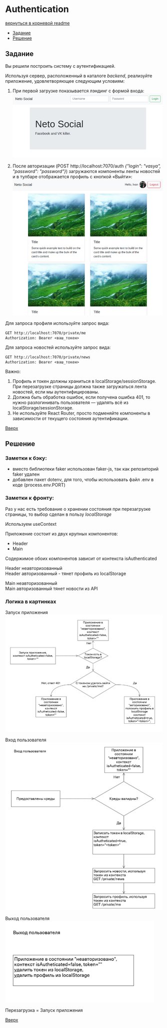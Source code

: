 <a name="top"></a>
# Authentication

[вернуться в корневой readme](../README.md)


- [Задание](#задание)
- [Решение](#решение)

## Задание
Вы решили построить систему с аутентификацией.

Используя сервер, расположенный в каталоге *backend*, реализуйте приложение, удовлетворяющее следующим условиям:
1. При первой загрузке показывается лэндинг с формой входа:  
![Состояние без аутентификации](./doc/unauthenticated.png)

2. После авторизации (POST http://localhost:7070/auth *{"login": "vasya", "password": "password"}*) загружаются компоненты ленты новостей и в тулбаре отображается профиль с кнопкой «Выйти»:  
![Состояние с аутентификацией](./doc/authenticated.png)

Для запроса профиля используйте запрос вида:
```
GET http://localhost:7070/private/me
Authorization: Bearer <ваш_токен>
```

Для запроса новостей используйте запрос вида:
```
GET http://localhost:7070/private/news
Authorization: Bearer <ваш_токен>
```

Важно:
1. Профиль и токен должны храниться в localStorage/sessionStorage. При перезагрузке страницы должна также загружаться лента новостей, если мы аутентифицированы.
2. Должна быть обработка ошибок, если получена ошибка 401, то нужно разлогинивать пользователя — удалять всё из localStorage/sessionStorage.
3. Не используйте React Router, просто подменяйте компоненты в зависимости от текущего состояния аутентификации.

[Вверх](#top)

## Решение
### Заметки к бэку:
- вместо библиотеки faker использован faker-js, так как репозиторий faker удален
- добавлен пакет dotenv, для того, чтобы использовать файл .env в коде (process.env.PORT)

### Заметки к фронту:

Раз у нас есть требование о хранении состояния при перезагрузке страницы, то выбор сделан в пользу *localStorage*

Используем useContext

Приложение состоит из двух крупных компонентов:
- Header
- Main

Содержимое обоих компонентов зависит  от контекста isAuthenticated

Header неавторизованный  
Header авторизованный - тянет профиль из localStorage

Main неавторизованный  
Main авторизованный тянет новости из API

### Логика в картинках
Запуск приложения  
![Запуск приложения](./doc/app_start.jpg)

Вход пользователя  
![Вход приложения](./doc/app_signin.jpg)

Выход пользователя  
![Выход приложения](./doc/app_signout.jpg)

Перезагрузка = Запуск приложения



[Вверх](#top)
